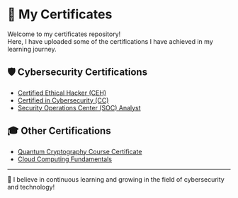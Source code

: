 # 📜 My Certificates

Welcome to my certificates repository!  
Here, I have uploaded some of the certifications I have achieved in my learning journey.

## 🛡️ Cybersecurity Certifications
- [Certified Ethical Hacker (CEH)](./ECC-CEH-Certificate.pdf)
- [Certified in Cybersecurity (CC)](./ISC2.jpg)
- [Security Operations Center (SOC) Analyst](./SOC-Analyst-Certificate.pdf)

## 🎓 Other Certifications
- [Quantum Cryptography Course Certificate](./Quantum-Crypto-Certificate.pdf)
- [Cloud Computing Fundamentals](./Cloud-Computing-Certificate.pdf)

---

🌟 I believe in continuous learning and growing in the field of cybersecurity and technology!
